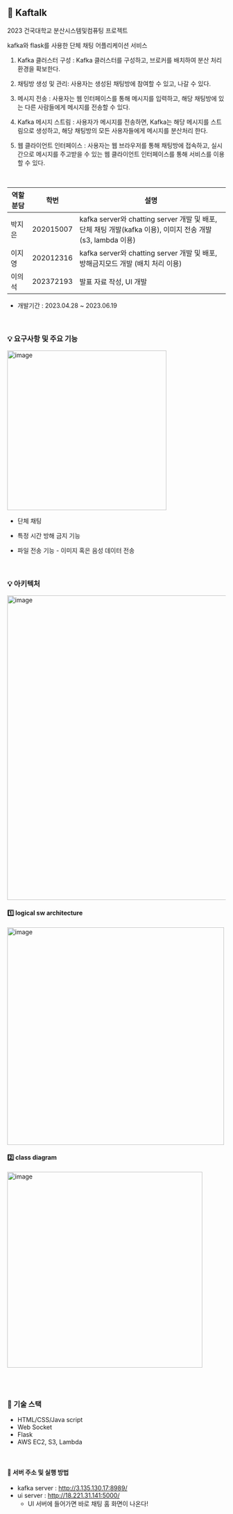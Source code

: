 ## 📲 Kaftalk

2023 건국대학교 분산시스템및컴퓨팅 프로젝트

kafka와 flask를 사용한 단체 채팅 어플리케이션 서비스 

1. Kafka 클러스터 구성 : Kafka 클러스터를 구성하고, 브로커를 배치하여 분산 처리 환경을 확보한다. 

2. 채팅방 생성 및 관리: 사용자는 생성된 채팅방에 참여할 수 있고, 나갈 수 있다. 

3. 메시지 전송 : 사용자는 웹 인터페이스를 통해 메시지를 입력하고, 해당 채팅방에 있는 다른 사람들에게 메시지를 전송할 수 있다. 

4. Kafka 메시지 스트림 : 사용자가 메시지를 전송하면, Kafka는 해당 메시지를 스트림으로 생성하고, 해당 채팅방의 모든 사용자들에게 메시지를 분산처리 한다. 

5. 웹 클라이언트 인터페이스 : 사용자는 웹 브라우저를 통해 채팅방에 접속하고, 실시간으로 메시지를 주고받을 수 있는 웹 클라이언트 인터페이스를 통해 서비스를 이용할 수 있다. 

<br>

|역할 분담|학번|설명|
|------|---|---|
|박지은|202015007| kafka server와 chatting server 개발 및 배포, 단체 채팅 개발(kafka 이용), 이미지 전송 개발(s3, lambda 이용)|
|이지영|202012316|kafka server와 chatting server 개발 및 배포, 방해금지모드 개발 (배치 처리 이용)|
|이의석|202372193|발표 자료 작성, UI 개발|

- 개발기간 : 2023.04.28 ~ 2023.06.19

<br>


### 💡 요구사항 및 주요 기능

<img width="367" alt="image" src="https://github.com/zeunxx/dms-2023-7-project/assets/81572478/cd1707e5-33a9-4083-95fa-38d9e6b22f1f">

- 단체 채팅 

- 특정 시간 방해 금지 기능 

- 파일 전송 기능 - 이미지 혹은 음성 데이터 전송

  <br>

  

### 💡  아키텍처 


<img width="700" alt="image" src="https://github.com/zeunxx/dms-2023-7-project/assets/81572478/2bdce7dd-e617-4488-b4cd-4b0346aba812">

<br>

####  1️⃣ logical sw architecture

<img width="500" alt="image" src="https://github.com/zeunxx/dms-2023-7-project/assets/81572478/bf838967-0f05-4c7d-b05a-849c70a7fb17">

<br>

####  2️⃣ class diagram
<img width="450" alt="image" src="https://github.com/zeunxx/dms-2023-7-project/assets/81572478/11e2aa85-f8e3-473f-92bd-7a4aded50eb4">



<br><br>

### 🔎 기술 스택
- HTML/CSS/Java script
- Web Socket
- Flask
- AWS EC2, S3, Lambda


<br>

 #### 📌 서버 주소 및 실행 방법 
- kafka server : http://3.135.130.17:8989/
- ui server : http://18.221.31.141:5000/
  - UI 서버에 들어가면 바로 채팅 홈 화면이 나온다!
 
    
  
